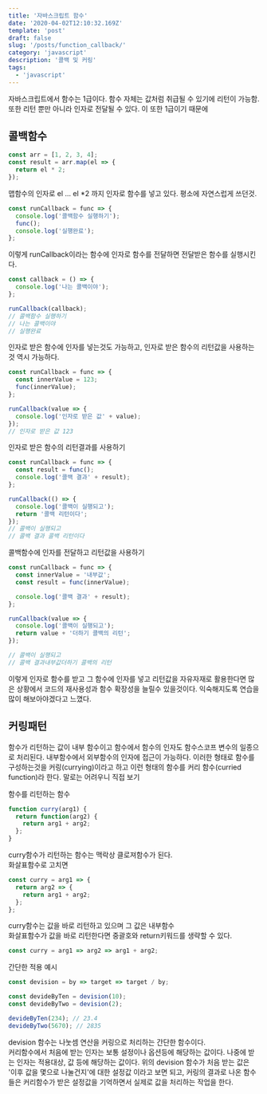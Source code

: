 ```yaml
---
title: '자바스크립트 함수'
date: '2020-04-02T12:10:32.169Z'
template: 'post'
draft: false
slug: '/posts/function_callback/'
category: 'javascript'
description: '콜백 및 커링'
tags:
  - 'javascript'
---
```


자바스크립트에서 함수는 1급이다. 함수 자체는 값처럼 취급될 수 있기에 리턴이 가능함. 또한 리턴 뿐만 아니라 인자로 전달될 수 있다. 이 또한 1급이기 때문에

## 콜백함수

```js
const arr = [1, 2, 3, 4];
const result = arr.map(el => {
  return el * 2;
});
```

맵함수의 인자로 el ... el \*2 까지 인자로 함수를 넣고 있다. 평소에 자연스럽게 쓰던것.

```js
const runCallback = func => {
  console.log('콜백함수 실행하기');
  func();
  console.log('실행완료');
};
```

이렇게 runCallback이라는 함수에 인자로 함수를 전달하면 전달받은 함수를 실행시킨다.

```js
const callback = () => {
  console.log('나는 콜백이야');
};

runCallback(callback);
// 콜백함수 실행하기
// 나는 콜백이야
// 실행완료
```

인자로 받은 함수에 인자를 넣는것도 가능하고, 인자로 받은 함수의 리턴값을 사용하는것 역시 가능하다.

```js
const runCallback = func => {
  const innerValue = 123;
  func(innerValue);
};

runCallback(value => {
  console.log('인자로 받은 값' + value);
});
// 인자로 받은 값 123
```

인자로 받은 함수의 리턴결과를 사용하기

```js
const runCallback = func => {
  const result = func();
  console.log('콜백 결과' + result);
};

runCallback(() => {
  console.log('콜백이 실행되고');
  return '콜백 리턴이다';
});
// 콜백이 실행되고
// 콜백 결과 콜백 리턴이다
```

콜백함수에 인자를 전달하고 리턴값을 사용하기

```js
const runCallback = func => {
  const innerValue = '내부값';
  const result = func(innerValue);

  console.log('콜백 결과' + result);
};

runCallback(value => {
  console.log('콜백이 실행되고');
  return value + '더하기 콜백의 리턴';
});

// 콜백이 실행되고
// 콜백 결과내부값더하기 콜백의 리턴
```

이렇게 인자로 함수를 받고 그 함수에 인자를 넣고 리턴값을 자유자재로 활용한다면 많은 상황에서 코드의 재사용성과 함수 확장성을 늘릴수 있을것이다. 익숙해지도록 연습을 많이 해보아야겠다고 느꼈다.

## 커링패턴

함수가 리턴하는 값이 내부 함수이고 함수에서 함수의 인자도 함수스코프 변수의 일종으로 처리된다. 내부함수에서 외부함수의 인자에 접근이 가능하다. 이러한 형태로 함수를 구성하는것을 커링(currying)이라고 하고 이런 형태의 함수를 커리 함수(curried function)라 한다. 말로는 어려우니 직접 보기

함수를 리턴하는 함수

```js
function curry(arg1) {
  return function(arg2) {
    return arg1 + arg2;
  };
}
```

curry함수가 리턴하는 함수는 맥락상 클로져함수가 된다.  
화살표함수로 고치면

```js
const curry = arg1 => {
  return arg2 => {
    return arg1 + arg2;
  };
};
```

curry함수는 값을 바로 리턴하고 있으며 그 값은 내부함수  
화살표함수가 값을 바로 리턴한다면 중괄호와 return키워드를 생략할 수 있다.

```js
const curry = arg1 => arg2 => arg1 + arg2;
```

간단한 적용 예시

```js
const devision = by => target => target / by;

const devideByTen = devision(10);
const devideByTwo = devision(2);

devideByTen(234); // 23.4
devideByTwo(5670); // 2835
```

devision 함수는 나눗셈 연산을 커링으로 처리하는 간단한 함수이다.  
커리함수에서 처음에 받는 인자는 보통 설정이나 옵션등에 해당하는 값이다. 나중에 받는 인자는 적용대상, 값 등에 해당하는 값이다. 위의 devision 함수가 처음 받는 값은 '이후 값을 몇으로 나눌건지'에 대한 설정값 이라고 보면 되고, 커링의 결과로 나온 함수들은 커리함수가 받은 설정값을 기억하면서 실제로 값을 처리하는 작업을 한다.
